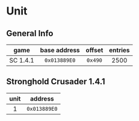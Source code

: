 # Unit

## General Info

|   game   | base address | offset  | entries |
| :------: | :----------: | :-----: | :-----: |
| SC 1.4.1 | `0x013889E0` | `0x490` |  2500   |

## Stronghold Crusader 1.4.1

| unit  |   address    |
| :---: | :----------: |
|   1   | `0x013889E0` |
